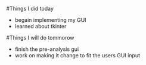 #Things I did today
  * begain implementing my GUI
  * learned about tkinter

#Things I will do tommorow
  * finish the pre-analysis gui
  * work on making it change to fit the users GUI input
  
